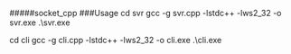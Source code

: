 #####socket_cpp
###Usage
cd svr
gcc -g svr.cpp -lstdc++ -lws2_32 -o svr.exe
.\svr.exe

cd cli
gcc -g cli.cpp -lstdc++ -lws2_32 -o cli.exe
.\cli.exe
